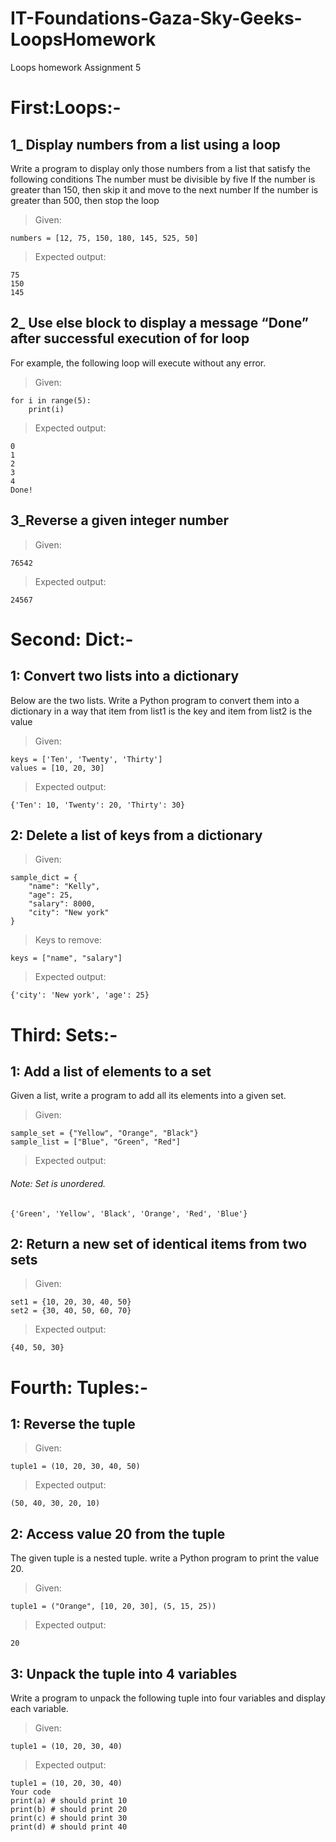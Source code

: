 # IT-Foundations-Gaza-Sky-Geeks-LoopsHomework
Loops homework
Assignment 5



# First:Loops:-

## 1_ Display numbers from a list using a loop
Write a program to display only those numbers from a list that satisfy the following conditions
The number must be divisible by five
If the number is greater than 150, then skip it and move to the next number
If the number is greater than 500, then stop the loop
> Given: 
```
numbers = [12, 75, 150, 180, 145, 525, 50]
```

> Expected output:
```
75
150
145
```

## 2_ Use else block to display a message “Done” after successful execution of for loop
For example, the following loop will execute without any error.
> Given:
```
for i in range(5):
    print(i)
 ```
> Expected output:
```
0
1
2
3
4
Done!
```
 
## 3_Reverse a given integer number
> Given:
```
76542
```
> Expected output:
```
24567
```
 
 
 
 
 
 
# Second: Dict:-
## 1: Convert two lists into a dictionary
Below are the two lists. Write a Python program to convert them into a dictionary in a way that item from list1 is the key and item from list2 is the value
> Given:
```
keys = ['Ten', 'Twenty', 'Thirty']
values = [10, 20, 30]
```
> Expected output:
```
{'Ten': 10, 'Twenty': 20, 'Thirty': 30}
 ```
 
 
## 2: Delete a list of keys from a dictionary
> Given:
```
sample_dict = {
    "name": "Kelly",
    "age": 25,
    "salary": 8000,
    "city": "New york"
}
```
 
> Keys to remove:
```
keys = ["name", "salary"]
```
> Expected output:
```
{'city': 'New york', 'age': 25}
```
 
 
 
 
# Third: Sets:-

## 1: Add a list of elements to a set
Given a list, write a program to add all its elements into a given set.
> Given:
```
sample_set = {"Yellow", "Orange", "Black"}
sample_list = ["Blue", "Green", "Red"]
```
> Expected output:
###### Note: Set is unordered.
```
{'Green', 'Yellow', 'Black', 'Orange', 'Red', 'Blue'}
```
 
## 2: Return a new set of identical items from two sets
> Given:
```
set1 = {10, 20, 30, 40, 50}
set2 = {30, 40, 50, 60, 70}
```
> Expected output:
```
{40, 50, 30}
```
 
 
 
# Fourth: Tuples:-
## 1: Reverse the tuple
> Given:
```
tuple1 = (10, 20, 30, 40, 50)
```
> Expected output:
```
(50, 40, 30, 20, 10)
```

## 2: Access value 20 from the tuple
The given tuple is a nested tuple. write a Python program to print the value 20.
> Given:
```
tuple1 = ("Orange", [10, 20, 30], (5, 15, 25))
```
> Expected output:
```
20
```
 
## 3: Unpack the tuple into 4 variables
Write a program to unpack the following tuple into four variables and display each variable.
> Given:
```
tuple1 = (10, 20, 30, 40)
```
> Expected output:
```
tuple1 = (10, 20, 30, 40)
Your code
print(a) # should print 10
print(b) # should print 20
print(c) # should print 30
print(d) # should print 40
```
